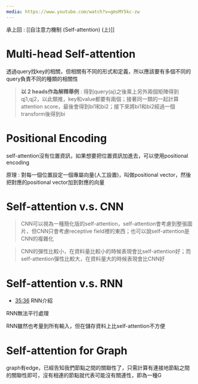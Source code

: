 ```yaml
---
media: https://www.youtube.com/watch?v=gmsMY5kc-zw
---
```

承上回 : [[自注意力機制 (Self-attention) (上)]]

# Multi-head Self-attention

透過query找key的相關，但相關有不同的形式和定義，所以應該要有多個不同的query負責不同的種類的相關性

> **以 2 heads作為解釋舉例** : 得到query(aj)之後乘上另外兩個矩陣得到qj1,qj2，以此類推，key和value都要有兩個；接著同一類的一起計算attention score，最後會得到bi1和bi2；接下來將bi1和bi2經過一個transform後得到bi


# Positional Encoding

self-attention沒有位置資訊，如果想要把位置資訊加進去，可以使用positional encoding

原理 : 對每一個位置設定一個專屬向量(人工設置)，叫做positional vector，然後把對應的positional vector加到對應的向量

# Self-attention v.s. CNN

> CNN可以視為一種簡化版的self-attention，self-attention會考慮到整張圖片，但CNN只會考慮receptive field裡的東西；也可以說self-attention是CNN的複雜化

> CNN的彈性比較小，在資料量比較小的時候表現會比self-attention好；而self-attention彈性比較大，在資料量大的時候表現會比CNN好


# Self-attention v.s. RNN

- [35:36](https://www.youtube.com/watch?v=gmsMY5kc-zw&t=2137#t=35:37.00) RNN介紹

RNN無法平行處理

RNN雖然也考量到所有輸入，但在儲存資料上比self-attention不方便

# Self-attention for Graph

graph有edge，已經告知我們節點之間的關聯性了，只需計算有連接地節點之間的關聯性即可，沒有相連的節點就代表可能沒有關連性，即為一種G